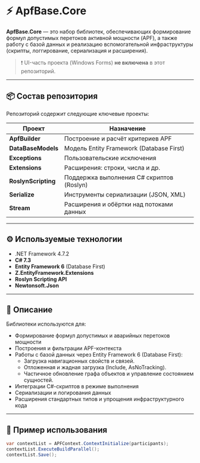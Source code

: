 # ⚡ ApfBase.Core

**ApfBase.Core** — это набор библиотек, обеспечивающих формирование формул допустимых перетоков активной мощности (APF), а также работу с базой данных и реализацию вспомогательной инфраструктуры (скрипты, логгирование, сериализация и расширения).

> ❗ UI-часть проекта (Windows Forms) **не включена** в этот репозиторий.

---

## 📦 Состав репозитория

Репозиторий содержит следующие ключевые проекты:

| Проект              | Назначение |
|---------------------|------------|
| **ApfBuilder**       | Построение и расчёт критериев APF |
| **DataBaseModels**   | Модель Entity Framework (Database First) |
| **Exceptions**       | Пользовательские исключения |
| **Extensions**       | Расширения: строки, числа и др. |
| **RoslynScripting**  | Поддержка выполнения C# скриптов (Roslyn) |
| **Serialize**        | Инструменты сериализации (JSON, XML) |
| **Stream**           | Расширения и обёртки над потоками данных |

---

## ⚙️ Используемые технологии

- .NET Framework 4.7.2
- **C# 7.3**
- **Entity Framework 6** (Database First)
- **Z.EntityFramework.Extensions**
- **Roslyn Scripting API**
- **Newtonsoft.Json**

---

## 🧠 Описание

Библиотеки используются для:

- Формирование формул допустимых и аварийных перетоков мощности
- Построения и фильтрации APF-контекста
- Работы с базой данных через Entity Framework 6 (Database First):
  - Загрузка навигационных свойств и связей.
  - Отложенная и жадная загрузка (Include, AsNoTracking).
  - Частичное обновление графа объектов и управление состоянием сущностей.
- Интеграции C#-скриптов в режиме выполнения
- Сериализации и логирования данных
- Расширения стандартных типов и упрощения инфраструктурного кода

---

## 🧪 Пример использования

```csharp
var contextList = APFContext.ContextInitialize(participants);
contextList.ExecuteBuildParallel();
contextList.Save();
